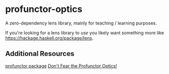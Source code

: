 # profunctor-optics
A zero-dependency lens library, mainly for teaching / learning purposes.

If you're looking for a lens library to *use* you likely want
something more like https://hackage.haskell.org/package/lens.


## Additional Resources
[profunctor package](https://hackage.haskell.org/package/profunctors-5.2)
[Don't Fear the Profunctor Optics!](https://github.com/hablapps/DontFearTheProfunctorOptics)
